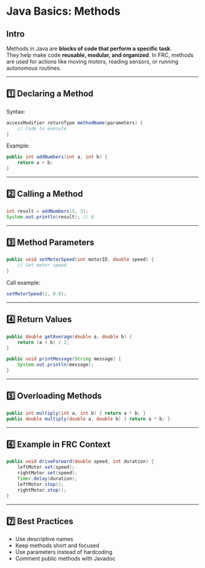 # Java Basics: Methods

## Intro
Methods in Java are **blocks of code that perform a specific task**.  
They help make code **reusable, modular, and organized**. In FRC, methods are used for actions like moving motors, reading sensors, or running autonomous routines.

---

## 1️⃣ Declaring a Method

Syntax:

```java
accessModifier returnType methodName(parameters) {
    // Code to execute
}
```

Example:

```java
public int addNumbers(int a, int b) {
    return a + b;
}
```

---

## 2️⃣ Calling a Method
```java
int result = addNumbers(5, 3);
System.out.println(result); // 8
```

---

## 3️⃣ Method Parameters
```java
public void setMotorSpeed(int motorID, double speed) {
    // Set motor speed
}
```
Call example:
```java
setMotorSpeed(1, 0.8);
```

---

## 4️⃣ Return Values
```java
public double getAverage(double a, double b) {
    return (a + b) / 2;
}

public void printMessage(String message) {
    System.out.println(message);
}
```

---

## 5️⃣ Overloading Methods
```java
public int multiply(int a, int b) { return a * b; }
public double multiply(double a, double b) { return a * b; }
```

---

## 6️⃣ Example in FRC Context
```java
public void driveForward(double speed, int duration) {
    leftMotor.set(speed);
    rightMotor.set(speed);
    Timer.delay(duration);
    leftMotor.stop();
    rightMotor.stop();
}
```

---

## 7️⃣ Best Practices
- Use descriptive names
- Keep methods short and focused
- Use parameters instead of hardcoding
- Comment public methods with Javadoc
